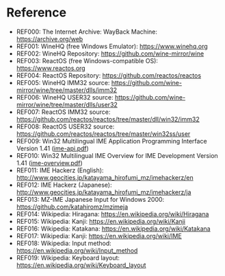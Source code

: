 # Reference

- REF000: The Internet Archive: WayBack Machine: https://archive.org/web
- REF001: WineHQ (free Windows Emulator): https://www.winehq.org
- REF002: WineHQ Repository: https://github.com/wine-mirror/wine
- REF003: ReactOS (free Windows-compatible OS): https://www.reactos.org
- REF004: ReactOS Repository: https://github.com/reactos/reactos
- REF005: WineHQ IMM32 source: https://github.com/wine-mirror/wine/tree/master/dlls/imm32
- REF006: WineHQ USER32 source: https://github.com/wine-mirror/wine/tree/master/dlls/user32
- REF007: ReactOS IMM32 source: https://github.com/reactos/reactos/tree/master/dll/win32/imm32
- REF008: ReactOS USER32 source: https://github.com/reactos/reactos/tree/master/win32ss/user
- REF009: Win32 Multilingual IME Application Programming Interface Version 1.41 ([ime-api.pdf](ime-api.pdf))
- REF010: Win32 Multilingual IME Overview for IME Development Version 1.41 ([ime-overview.pdf](ime-overview.pdf))
- REF011: IME Hackerz (English): http://www.geocities.jp/katayama_hirofumi_mz/imehackerz/en
- REF012: IME Hackerz (Japanese): http://www.geocities.jp/katayama_hirofumi_mz/imehackerz/ja
- REF013: MZ-IME Japanese Input for Windows 2000: https://github.com/katahiromz/mzimeja
- REF014: Wikipedia: Hiragana: https://en.wikipedia.org/wiki/Hiragana
- REF015: Wikipedia: Kanji: https://en.wikipedia.org/wiki/Kanji
- REF016: Wikipedia: Katakana: https://en.wikipedia.org/wiki/Katakana
- REF017: Wikipedia: Kanji: https://en.wikipedia.org/wiki/IME
- REF018: Wikipedia: Input method: https://en.wikipedia.org/wiki/Input_method
- REF019: Wikipedia: Keyboard layout: https://en.wikipedia.org/wiki/Keyboard_layout
